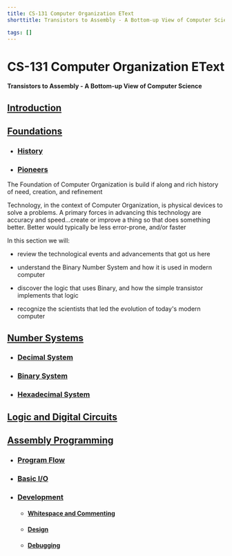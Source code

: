 ```yaml
---
title: CS-131 Computer Organization EText
shorttitle: Transistors to Assembly - A Bottom-up View of Computer Science

tags: []
---
```


# CS-131 Computer Organization EText
#### Transistors to Assembly - A Bottom-up View of Computer Science

## [Introduction](Introduction)

## [Foundations](Foundations)
- ### [History](Foundations/History)
- ### [Pioneers](Foundations/Pioneers)

The Foundation of Computer Organization is build if along and rich history of need, creation, and refinement

Technology, in the context of Computer Organization, is physical devices to solve a problems. A primary forces in advancing this technology are accuracy and speed...create or improve a thing so that does something better. Better would typically be less error-prone, and/or faster

In this section we will:

- review the technological events and advancements that got us here

- understand the Binary Number System and how it is used in modern computer

- discover the logic that uses Binary, and how the simple transistor implements that logic

- recognize the scientists that led the evolution of today's modern computer

## [Number Systems](NumberSystems)

- ### [Decimal System](NumberSystems/DecimalValues)
- ### [Binary System](NumberSystems/BinaryValues)
- ### [Hexadecimal System](NumberSystems/HexadecimalValues)

## [Logic and Digital Circuits](LogicAndDigitalCircuits)

## [Assembly Programming](AssemblyProgramming)

- ### [Program Flow](AssemblyProgramming/ProgramFlow)
- ### [Basic I/O](AssemblyProgramming/BasicIO)
- ### [Development](AssemblyProgramming/Development)
    - #### [Whitespace and Commenting](AssemblyProgramming/Development/WhitespaceAndCommenting)
    - #### [Design](AssemblyProgramming/Development/Design)
    - #### [Debugging](AssemblyProgramming/Development/Debugging)